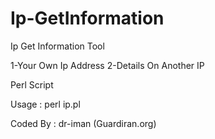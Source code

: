 # Ip-GetInformation
Ip Get Information Tool

1-Your Own Ip Address
2-Details On Another IP

Perl Script

Usage : perl ip.pl

Coded By : dr-iman (Guardiran.org)
